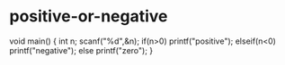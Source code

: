 # positive-or-negative
void main()
{
int n;
scanf("%d",&n);
if(n>0)
printf("positive");
elseif(n<0)
printf("negative");
else
printf("zero");
}
